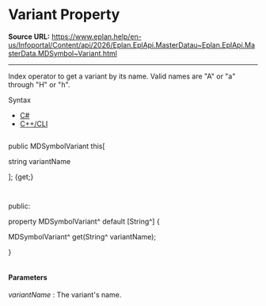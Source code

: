 # Variant Property

**Source URL:** https://www.eplan.help/en-us/Infoportal/Content/api/2026/Eplan.EplApi.MasterDatau~Eplan.EplApi.MasterData.MDSymbol~Variant.html

---

Index operator to get a variant by its name. Valid names are "A" or "a" through "H" or "h".

Syntax

- [C#](#i-syntax-CS)
- [C++/CLI](#i-syntax-CPP2005)

```
```
public MDSymbolVariant this[ 

   string variantName

]; {get;}
```
```

```
```
public:

property MDSymbolVariant^ default [String^] {

   MDSymbolVariant^ get(String^ variantName);

}
```
```

#### Parameters

*variantName*
:   The variant's name.
